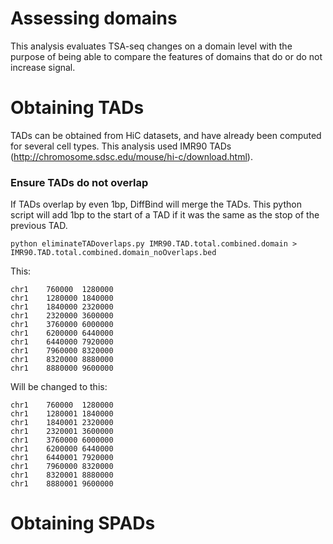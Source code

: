 # Assessing domains
This analysis evaluates TSA-seq changes on a domain level with the purpose of being able to compare the features of domains that do or do not increase signal. 
# Obtaining TADs
TADs can be obtained from HiC datasets, and have already been computed for several cell types. This analysis used IMR90 TADs (http://chromosome.sdsc.edu/mouse/hi-c/download.html).
### Ensure TADs do not overlap
If TADs overlap by even 1bp, DiffBind will merge the TADs. This python script will add 1bp to the start of a TAD if it was the same as the stop of the previous TAD.
```
python eliminateTADoverlaps.py IMR90.TAD.total.combined.domain > IMR90.TAD.total.combined.domain_noOverlaps.bed
```
This:
```
chr1	760000	1280000
chr1	1280000	1840000
chr1	1840000	2320000
chr1	2320000	3600000
chr1	3760000	6000000
chr1	6200000	6440000
chr1	6440000	7920000
chr1	7960000	8320000
chr1	8320000	8880000
chr1	8880000	9600000
```
Will be changed to this:
```
chr1	760000	1280000
chr1	1280001	1840000
chr1	1840001	2320000
chr1	2320001	3600000
chr1	3760000	6000000
chr1	6200000	6440000
chr1	6440001	7920000
chr1	7960000	8320000
chr1	8320001	8880000
chr1	8880001	9600000
```
# Obtaining SPADs
